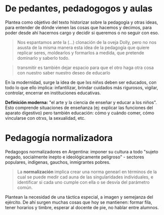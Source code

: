 # De pedantes, pedadogogos y aulas

Plantea como objetivo del texto historizar sobre la pedagogía y otras ideas, para entender de dónde vienen las cosas que hacemos y decimos, para poder desde ahí hacernos cargo y decidir si queremos o no seguir con eso.  

> Nos espantamos ante la (...) clonación de la oveja Dolly, pero no nos asusta de la misma manera esta idea de la pedagogía que quiere replicar seres, moldearlos y formarlos a medida, que pretende dominarlo y saberlo todo.

> transmitir es también dejar espacio para que el otro haga otra cosa con nuestro saber nuestro deseo de educarlo

En la modernidad, surge la idea de que lxs niñxs deben ser educados, con todo lo que ello implica: infantilizar, brindar cuidados más rigurosos, vigilar, controlar, encerrar en instituciones educativas.

**Definición moderna:** "el arte y la ciencia de enseñar y educar a los niños". Esto comprende situaciones de enseñanza (ej: explicar las funciones del aparato digestivo) pero también educación: cómo y cuándo comer, cómo vincularse con otrxs, la sexualidad, etc.

# Pedagogía normalizadora

Pedagogos normalizadores en Argentina: imponer su cultura a todo "sujeto negado, socialmente inepto e ideológicamente peligroso" - sectores populares, indígenas, gauchos, inmigrantes pobres.

> La **normalización** implica crear una norma genearl en términos de la cual se puede medir cad auna de las singularidades individuales, e identificar si cada uno cumple con ella o se desvía del parámetro común.

Plantean la necesidad de una táctica especial, a imagen y semejanza del ejército. De ahí surgen muchas cosas que hoy se mantienen: formar fila, tener horarios y timbre, esperar al docente de pie, no hablar entre alumnos. 

